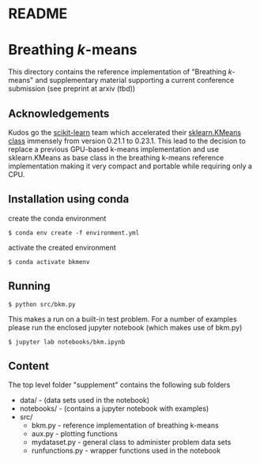 # README

# Breathing *k*-means

This directory contains the reference implementation of "Breathing *k*-means" and supplementary material supporting a current conference submission (see preprint at arxiv (tbd))

## Acknowledgements
Kudos go the [scikit-learn](https://scikit-learn.org/) team  which accelerated their [sklearn.KMeans class](https://scikit-learn.org/stable/modules/generated/sklearn.cluster.KMeans.html#sklearn.cluster.KMeans) immensely from  version 0.21.1 to 0.23.1. This lead to the decision to replace a previous GPU-based k-means implementation and use sklearn.KMeans as base class in the breathing k-means reference implementation making it very compact and portable while requiring only a CPU. 

## Installation using conda
create the conda environment

```
$ conda env create -f environment.yml
```

activate the created environment

```
$ conda activate bkmenv
```


## Running


```
$ python src/bkm.py
```

This makes a run on a built-in test problem. For a number of examples please run the enclosed jupyter notebook (which makes use of bkm.py)

```
$ jupyter lab notebooks/bkm.ipynb
```

## Content
The top level folder "supplement" contains the following sub folders
* data/ - (data sets used in the notebook)
* notebooks/ - (contains a jupyter notebook with examples)
* src/  
  * bkm.py - reference implementation of breathing k-means
  * aux.py - plotting functions
  * mydataset.py - general class to administer problem data sets
  * runfunctions.py  - wrapper functions used in the notebook
